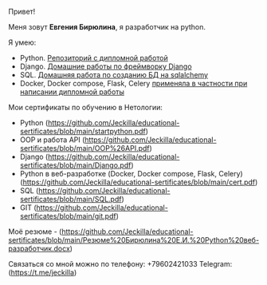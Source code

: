 Привет!

Меня зовут **Евгения Бирюлина**, я разработчик на python.

Я умею:

- Python. [Репозиторий с дипломной работой](https://github.com/Jeckilla/diplom3)
- Django. [Домашние работы по фреймворку Django](https://github.com/Jeckilla/HW_django_1)
- SQL. [Домашняя работа по созданию БД на sqlalchemy](https://github.com/Jeckilla/Bookstores)
- Docker, Docker compose, Flask, Celery [применяла в частности при написании дипломной работы](https://github.com/Jeckilla/diplom3/blob/b739f0b5f1044239aa277356f458f806662b9464/orders/backend/tasks.py)

Мои сертификаты по обучению в Нетологии:

- Python (https://github.com/Jeckilla/educational-sertificates/blob/main/startpython.pdf)
- OOP и работа API (https://github.com/Jeckilla/educational-sertificates/blob/main/OOP%26API.pdf)
- Django (https://github.com/Jeckilla/educational-sertificates/blob/main/Django.pdf)
- Python в веб-разработке (Docker, Docker compose, Flask, Celery) (https://github.com/Jeckilla/educational-sertificates/blob/main/cert.pdf)
- SQL (https://github.com/Jeckilla/educational-sertificates/blob/main/SQL.pdf)
- GIT (https://github.com/Jeckilla/educational-sertificates/blob/main/git.pdf)

Моё резюме - (https://github.com/Jeckilla/educational-sertificates/blob/main/Резюме%20Бирюлина%20Е.И.%20Python%20веб-разработчик.docx)

Связаться со мной можно 
по телефону: +79602421033
Telegram: (https://t.me/jeckilla)
